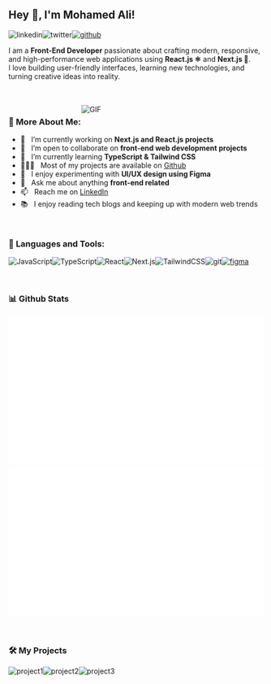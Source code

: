 ## Hey 👋, I'm Mohamed Ali!
<a href='https://www.linkedin.com/in/your-linkedin/'><img align='left' alt="linkedin" src="https://raw.githubusercontent.com/rahul-jha98/rahul-jha98/561d474902b59c7429ec22bb73e225696c27b202/assets/linkedin.svg" height='18px'/></a>
<a href='https://twitter.com/your-twitter/'><img align='left' alt="twitter" src="https://raw.githubusercontent.com/rahul-jha98/rahul-jha98/561d474902b59c7429ec22bb73e225696c27b202/assets/twitter.svg" height='18px'/></a>
<a href='https://www.github.com/your-github/'><img alt="github" src="https://raw.githubusercontent.com/rahul-jha98/rahul-jha98/561d474902b59c7429ec22bb73e225696c27b202/assets/kaggle.svg" height='18px'/></a>

I am a **Front-End Developer** passionate about crafting modern, responsive, and high-performance web applications using **React.js ⚛️** and **Next.js 🚀**.  
I love building user-friendly interfaces, learning new technologies, and turning creative ideas into reality.  

<br/>
<br/>

<img align="right" alt="GIF" src="https://raw.githubusercontent.com/rahul-jha98/rahul-jha98/main/techstack.gif" width="360px"/>
  
### 🧐 More About Me:

- 🔭 &nbsp; I’m currently working on **Next.js and React.js projects**
- 🤝 &nbsp; I’m open to collaborate on **front-end web development projects**
- 🌱 &nbsp; I’m currently learning **TypeScript & Tailwind CSS**
- 👨🏻‍💻 &nbsp; Most of my projects are available on [Github](https://github.com/your-github)
- 🎨 &nbsp; I enjoy experimenting with **UI/UX design using Figma**
- 💬 &nbsp; Ask me about anything **front-end related**
- 📫 &nbsp; Reach me on [LinkedIn]([https://www.linkedin.com/in/your-linkedin/](https://www.linkedin.com/in/mohamed-ali-4a9150382/))
- 📚 &nbsp; I enjoy reading tech blogs and keeping up with modern web trends  

<br>

### 🔨 Languages and Tools:
<a href="https://developer.mozilla.org/en-US/docs/Web/JavaScript" target="_blank"> <img align="left" alt="JavaScript" height ="42px" src="https://raw.githubusercontent.com/rahul-jha98/github_readme_icons/main/language_and_tools/square/javascript/javascript.svg"> </a>
<a href="https://www.typescriptlang.org/" target="_blank"><img align="left" alt="TypeScript" height ="42px" src="https://raw.githubusercontent.com/rahul-jha98/github_readme_icons/main/language_and_tools/square/typescript/typescript.svg"></a>
<a href="https://reactjs.org/" target="_blank"> <img align="left" alt="React" height ="42px" src="https://raw.githubusercontent.com/rahul-jha98/github_readme_icons/main/language_and_tools/square/react/react.svg"></a>
<a href="https://nextjs.org/" target="_blank"> <img align="left" alt="Next.js" height ="42px" src="https://cdn.worldvectorlogo.com/logos/next-js.svg"></a>
<a href="https://tailwindcss.com/" target="_blank"><img align="left" alt="TailwindCSS" height ="42px" src="https://www.vectorlogo.zone/logos/tailwindcss/tailwindcss-icon.svg"></a>
<a href="https://git-scm.com/" target="_blank"> <img src="https://raw.githubusercontent.com/rahul-jha98/github_readme_icons/main/language_and_tools/square/git-scm/git-scm.svg" align="left" alt="git" height='42px'/> </a>
<a href="https://www.figma.com/" target="_blank"> <img src="https://raw.githubusercontent.com/rahul-jha98/github_readme_icons/main/language_and_tools/square/figma/figma.svg" alt="figma" height='42px'/> </a>

<br>


### 📊 Github Stats
<a href='https://github.com/your-github/github-stats-transparent'>
  
![Stats Overview](https://raw.githubusercontent.com/rahul-jha98/github-stats-transparent/output/generated/overview.svg)
![Most Used Languages](https://raw.githubusercontent.com/rahul-jha98/github-stats-transparent/output/generated/languages.svg)

</a>

<br>

### 🛠️ My Projects
<a href="https://your-project-link.com" target="_blank"> <img alt="project1" src="./projects/project1.svg" height="68" align="left"> </a>
<a href="https://your-project-link.com" target="_blank"> <img alt="project2" src="./projects/project2.svg"  height="68" align="left"> </a>
<a href="https://your-project-link.com" target="_blank"> <img alt="project3" src="./projects/project3.svg" height="68" align="left"> </a>
